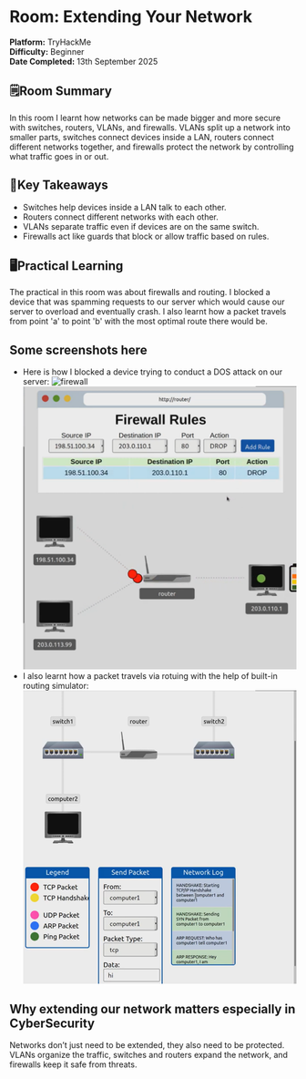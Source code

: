 # Room: Extending Your Network  
**Platform:** TryHackMe  
**Difficulty:** Beginner  
**Date Completed:** 13th September 2025  

## 🗒️Room Summary  
In this room I learnt how networks can be made bigger and more secure with switches, routers, VLANs, and firewalls. VLANs split up a network into smaller parts, switches connect devices inside a LAN, routers connect different networks together, and firewalls protect the network by controlling what traffic goes in or out.  

## 🔑Key Takeaways  
- Switches help devices inside a LAN talk to each other.  
- Routers connect different networks with each other.  
- VLANs separate traffic even if devices are on the same switch.  
- Firewalls act like guards that block or allow traffic based on rules.  

## 🖥️Practical Learning  
The practical in this room was about firewalls and routing. I blocked a device that was spamming requests to our server which would cause our server to overload and eventually crash. I also learnt how a packet travels from point 'a' to point 'b' with the most optimal route there would be.
## Some screenshots here    
- Here is how I blocked a device trying to conduct a DOS attack on our server:
![firewall](images/eyn1.png)  
![firewall](images/eyn2.png)
- I also learnt how a packet travels via rotuing with the help of built-in routing simulator:
![routing](images/eyn3.png)
## Why extending our network matters especially in CyberSecurity  
Networks don’t just need to be extended, they also need to be protected. VLANs organize the traffic, switches and routers expand the network, and firewalls keep it safe from threats.
